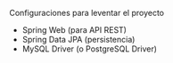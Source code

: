 Configuraciones para leventar el proyecto

- Spring Web (para API REST)
- Spring Data JPA (persistencia)
- MySQL Driver (o PostgreSQL Driver)
